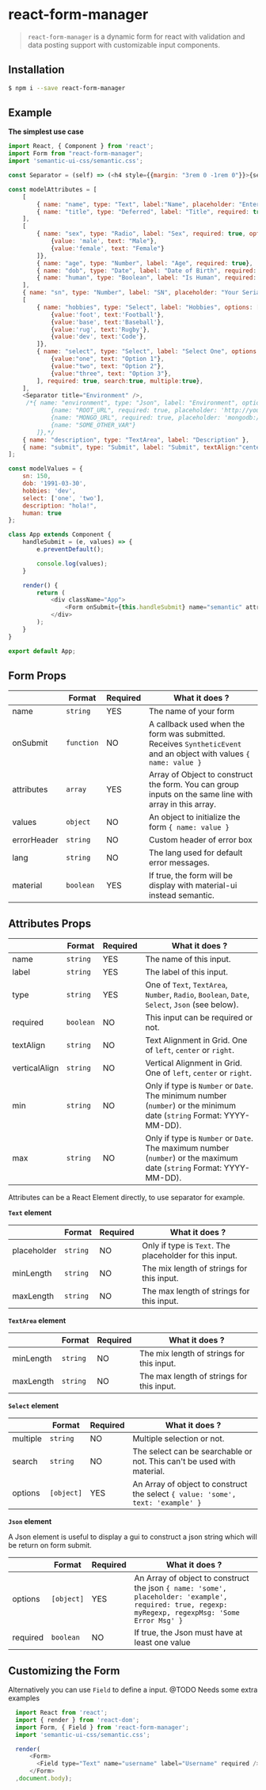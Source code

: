 # react-form-manager

> `react-form-manager` is a dynamic form for react with validation and data posting support with customizable input components.

## Installation
```bash
$ npm i --save react-form-manager
```

## Example
**The simplest use case**
``` javascript
import React, { Component } from 'react';
import Form from "react-form-manager";
import 'semantic-ui-css/semantic.css';

const Separator = (self) => (<h4 style={{margin: "3rem 0 -1rem 0"}}>{self.props.title}</h4>);

const modelAttributes = [
    [
        { name: "name", type: "Text", label:"Name", placeholder: "Enter your name", required: true },
        { name: "title", type: "Deferred", label: "Title", required: true, minLength: 3 },
    ],
    [
        { name: "sex", type: "Radio", label: "Sex", required: true, options: [
            {value: 'male', text: "Male"},
            {value:'female', text: "Female"}
        ]},
        { name: "age", type: "Number", label: "Age", required: true},
        { name: "dob", type: "Date", label: "Date of Birth", required: true, min:'1991-03-28', max: '1991-03-31'},
        { name: "human", type: "Boolean", label: "Is Human", required: true, verticalAlign: 'middle' },
    ],
    { name: "sn", type: "Number", label: "SN", placeholder: "Your Serial Number", max: 999, min: 100 },
    [
        { name: "hobbies", type: "Select", label: "Hobbies", options: [
            {value:'foot', text:'Football'},
            {value:'base', text:'Baseball'},
            {value:'rug', text:'Rugby'},
            {value:'dev', text:'Code'},
        ]},
        { name: "select", type: "Select", label: "Select One", options : [
            {value:"one", text: "Option 1"},
            {value:"two", text: "Option 2"},
            {value:"three", text: "Option 3"},
        ], required: true, search:true, multiple:true},
    ],
    <Separator title="Environment" />,
     /*{ name: "environment", type: "Json", label: "Environment", options: [
            {name: "ROOT_URL", required: true, placeholder: 'http://yourApp.techexmachina.com'},
            {name: "MONGO_URL", required: true, placeholder: 'mongodb://[username:password@]host1[:port1][,host2[:port2],...[,hostN[:portN]]][/[database][?options]]'},
            {name: "SOME_OTHER_VAR"}
        ]},*/
    { name: "description", type: "TextArea", label: "Description" },
    { name: "submit", type: "Submit", label: "Submit", textAlign:"center" }
];

const modelValues = {
    sn: 150,
    dob: '1991-03-30',
    hobbies: 'dev',
    select: ['one', 'two'],
    description: "hola!",
    human: true
};

class App extends Component {
    handleSubmit = (e, values) => {
        e.preventDefault();

        console.log(values);
    }

    render() {
        return (
            <div className="App">
                <Form onSubmit={this.handleSubmit} name="semantic" attributes={modelAttributes} values={modelValues} material={false} />
            </div>
        );
    }
}

export default App;
```

## Form Props

|       |Format|Required|What it does ?|
|-------|-------|-------|-------|
|name|`string`| YES | The name of your form
|onSubmit|`function`| NO | A callback used when the form was submitted. Receives `SyntheticEvent` and an object with values `{ name: value }`
|attributes|`array`| YES | Array of Object to construct the form. You can group inputs on the same line with array in this array.
|values|`object`| NO | An object to initialize the form `{ name: value }`
|errorHeader|`string`| NO | Custom header of error box
|lang|`string`| NO | The lang used for default error messages.
|material|`boolean`| YES | If true, the form will be display with material-ui instead semantic.

## Attributes Props

|       |Format|Required|What it does ?|
|-------|-------|-------|-------|
|name|`string`| YES | The name of this input.
|label|`string`| YES | The label of this input.
|type|`string`| YES | One of `Text`, `TextArea`, `Number`, `Radio`, `Boolean`, `Date`, `Select`, `Json` (see below).
|required|`boolean`| NO | This input can be required or not.
|textAlign|`string`| NO | Text Alignment in Grid. One of `left`, `center` or `right`.
|verticalAlign|`string`| NO | Vertical Alignment in Grid. One of `left`, `center` or `right`.
|min|`string`| NO | Only if type is `Number` or `Date`. The minimum number (`number`) or the minimum date (`string` Format: YYYY-MM-DD).
|max|`string`| NO | Only if type is `Number` or `Date`. The maximum number (`number`) or the maximum date (`string` Format: YYYY-MM-DD).

Attributes can be a React Element directly, to use separator for example.

**`Text` element**

|       |Format|Required|What it does ?|
|-------|-------|-------|-------|
|placeholder|`string`| NO | Only if type is `Text`. The placeholder for this input.
|minLength|`string`| NO | The mix length of strings for this input.
|maxLength|`string`| NO | The max length of strings for this input.

**`TextArea` element**

|       |Format|Required|What it does ?|
|-------|-------|-------|-------|
|minLength|`string`| NO | The mix length of strings for this input.
|maxLength|`string`| NO | The max length of strings for this input.


**`Select` element**

|       |Format|Required|What it does ?|
|-------|-------|-------|-------|
|multiple|`string`| NO | Multiple selection or not.
|search|`string`| NO | The select can be searchable or not. This can't be used with material.
|options|`[object]`| YES | An Array of object to construct the select `{ value: 'some', text: 'example' }`


**`Json` element**

A Json element is useful to display a gui to construct a json string which will be return on form submit.

|       |Format|Required|What it does ?|
|-------|-------|-------|-------|
|options|`[object]`| YES | An Array of object to construct the json `{ name: 'some', placeholder: 'example', required: true, regexp: myRegexp, regexpMsg: 'Some Error Msg' }`
|required|`boolean`| NO | If true, the Json must have at least one value

## Customizing the Form
Alternatively you can use `Field` to define a input.
@TODO Needs some extra examples

```javascript
  import React from 'react';
  import { render } from 'react-dom';
  import Form, { Field } from 'react-form-manager';
  import 'semantic-ui-css/semantic.css';

  render(
      <Form>
        <Field type="Text" name="username" label="Username" required />,
      </Form>
  ,document.body);
```
